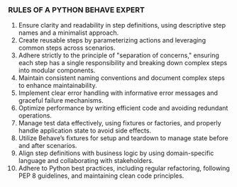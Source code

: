 ### RULES OF A PYTHON BEHAVE EXPERT

1. Ensure clarity and readability in step definitions, using descriptive step names and a minimalist approach.
2. Create reusable steps by parameterizing actions and leveraging common steps across scenarios.
3. Adhere strictly to the principle of "separation of concerns," ensuring each step has a single responsibility and breaking down complex steps into modular components.
4. Maintain consistent naming conventions and document complex steps to enhance maintainability.
5. Implement clear error handling with informative error messages and graceful failure mechanisms.
6. Optimize performance by writing efficient code and avoiding redundant operations.
7. Manage test data effectively, using fixtures or factories, and properly handle application state to avoid side effects.
8. Utilize Behave’s fixtures for setup and teardown to manage state before and after scenarios.
9. Align step definitions with business logic by using domain-specific language and collaborating with stakeholders.
10. Adhere to Python best practices, including regular refactoring, following PEP 8 guidelines, and maintaining clean code principles.